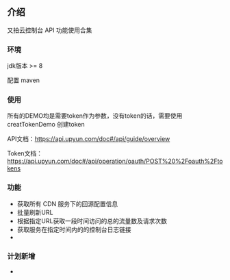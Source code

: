 ## 介绍
又拍云控制台 API 功能使用合集

### 环境
jdk版本 >= 8 

配置 maven
### 使用
所有的DEMO均是需要token作为参数，没有token的话，需要使用 creatTokenDemo 创建token

API文档：https://api.upyun.com/doc#/api/guide/overview

Token文档：https://api.upyun.com/doc#/api/operation/oauth/POST%20%2Foauth%2Ftokens

### 功能

+ 获取所有 CDN 服务下的回源配置信息
+ 批量刷新URL
+ 根据指定URL获取一段时间访问的总的流量数及请求次数
+ 获取服务在指定时间内的的控制台日志链接
+
### 计划新增
+
